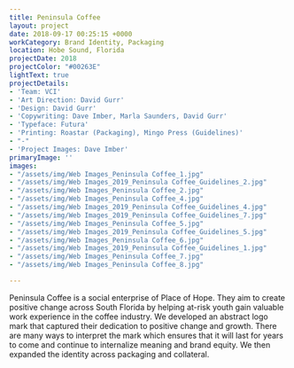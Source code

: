 ```yaml
---
title: Peninsula Coffee
layout: project
date: 2018-09-17 00:25:15 +0000
workCategory: Brand Identity, Packaging
location: Hobe Sound, Florida
projectDate: 2018
projectColor: "#00263E"
lightText: true
projectDetails:
- 'Team: VCI'
- 'Art Direction: David Gurr'
- 'Design: David Gurr'
- 'Copywriting: Dave Imber, Marla Saunders, David Gurr'
- 'Typeface: Futura'
- 'Printing: Roastar (Packaging), Mingo Press (Guidelines)'
- "-"
- 'Project Images: Dave Imber'
primaryImage: ''
images:
- "/assets/img/Web Images_Peninsula Coffee_1.jpg"
- "/assets/img/Web Images_2019_Peninsula Coffee_Guidelines_2.jpg"
- "/assets/img/Web Images_Peninsula Coffee_2.jpg"
- "/assets/img/Web Images_Peninsula Coffee_4.jpg"
- "/assets/img/Web Images_2019_Peninsula Coffee_Guidelines_4.jpg"
- "/assets/img/Web Images_2019_Peninsula Coffee_Guidelines_7.jpg"
- "/assets/img/Web Images_Peninsula Coffee_5.jpg"
- "/assets/img/Web Images_2019_Peninsula Coffee_Guidelines_5.jpg"
- "/assets/img/Web Images_Peninsula Coffee_6.jpg"
- "/assets/img/Web Images_2019_Peninsula Coffee_Guidelines_1.jpg"
- "/assets/img/Web Images_Peninsula Coffee_7.jpg"
- "/assets/img/Web Images_Peninsula Coffee_8.jpg"

---
```

Peninsula Coffee is a social enterprise of Place of Hope. They aim to create positive change across South Florida by helping at-risk youth gain valuable work experience in the coffee industry. We developed an abstract logo mark that captured their dedication to positive change and growth. There are many ways to interpret the mark which ensures that it will last for years to come and continue to internalize meaning and brand equity. We then expanded the identity across packaging and collateral.  
